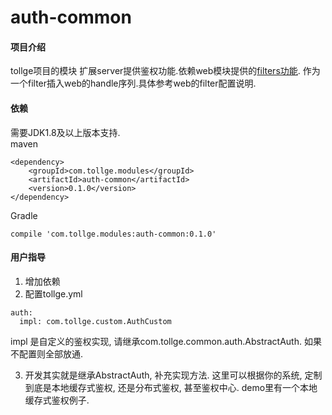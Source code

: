 # auth-common

#### 项目介绍
tollge项目的模块
扩展server提供鉴权功能.依赖web模块提供的[filters功能]().
作为一个filter插入web的handle序列.具体参考web的filter配置说明.

#### 依赖

需要JDK1.8及以上版本支持.   
maven
```
<dependency>
    <groupId>com.tollge.modules</groupId>
    <artifactId>auth-common</artifactId>
    <version>0.1.0</version>
</dependency>
```
Gradle
```
compile 'com.tollge.modules:auth-common:0.1.0'
```

#### 用户指导

1. 增加依赖
2. 配置tollge.yml
```
auth:
  impl: com.tollge.custom.AuthCustom
```
impl 是自定义的鉴权实现, 请继承com.tollge.common.auth.AbstractAuth.  如果不配置则全部放通.


3. 开发其实就是继承AbstractAuth, 补充实现方法. 这里可以根据你的系统, 定制到底是本地缓存式鉴权, 还是分布式鉴权, 甚至鉴权中心.
demo里有一个本地缓存式鉴权例子.


